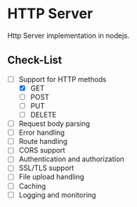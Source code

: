 # HTTP Server

Http Server implementation in nodejs.

## Check-List
- [ ] Support for HTTP methods
    - [x] GET
    - [ ] POST
    - [ ] PUT
    - [ ] DELETE
- [ ] Request body parsing
- [ ] Error handling
- [ ] Route handling
- [ ] CORS support
- [ ] Authentication and authorization
- [ ] SSL/TLS support
- [ ] File upload handling
- [ ] Caching
- [ ] Logging and monitoring
